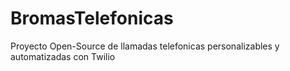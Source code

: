 # BromasTelefonicas
Proyecto Open-Source de llamadas telefonicas personalizables y automatizadas con Twilio
